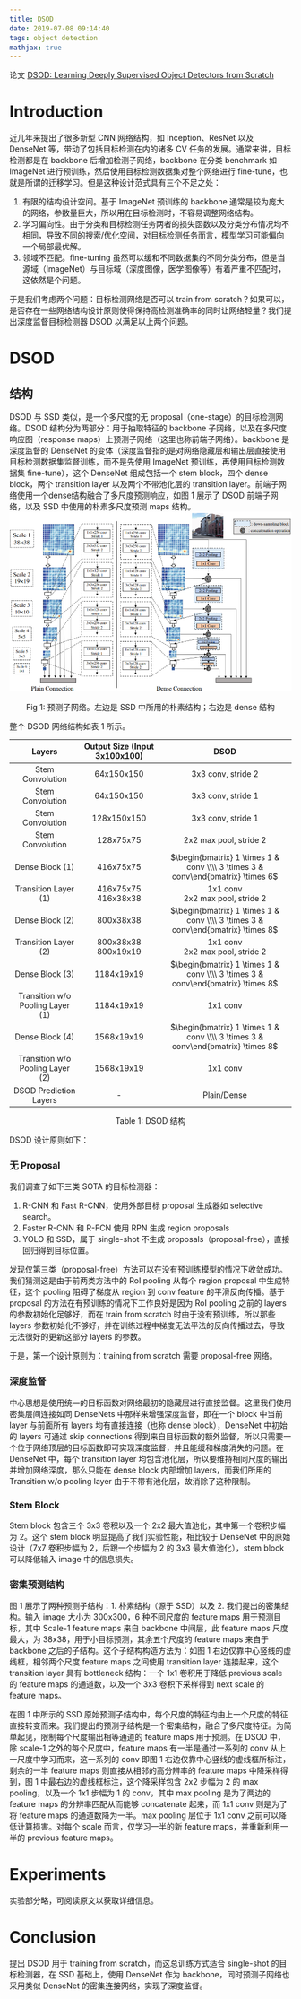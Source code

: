 ```yaml
---
title: DSOD
date: 2019-07-08 09:14:40
tags: object detection
mathjax: true
---
```

论文 [DSOD: Learning Deeply Supervised Object Detectors from Scratch](https://arxiv.org/abs/1708.01241)
<!-- more -->
# Introduction
近几年来提出了很多新型 CNN 网络结构，如 Inception、ResNet 以及 DenseNet 等，带动了包括目标检测在内的诸多 CV 任务的发展。通常来讲，目标检测都是在 backbone 后增加检测子网络，backbone 在分类 benchmark 如 ImageNet 进行预训练，然后使用目标检测数据集对整个网络进行 fine-tune，也就是所谓的迁移学习。但是这种设计范式具有三个不足之处：
1. 有限的结构设计空间。基于 ImageNet 预训练的 backbone 通常是较为庞大的网络，参数量巨大，所以用在目标检测时，不容易调整网络结构。
2. 学习偏向性。由于分类和目标检测任务两者的损失函数以及分类分布情况均不相同，导致不同的搜索/优化空间，对目标检测任务而言，模型学习可能偏向一个局部最优解。
3. 领域不匹配。fine-tuning 虽然可以缓和不同数据集的不同分类分布，但是当源域（ImageNet）与目标域（深度图像，医学图像等）有着严重不匹配时，这依然是个问题。

于是我们考虑两个问题：目标检测网络是否可以 train from scratch？如果可以，是否存在一些网络结构设计原则使得保持高检测准确率的同时让网络轻量？我们提出深度监督目标检测器 DSOD 以满足以上两个问题。

# DSOD
## 结构
DSOD 与 SSD 类似，是一个多尺度的无 proposal（one-stage）的目标检测网络。DSOD 结构分为两部分：用于抽取特征的 backbone 子网络，以及在多尺度响应图（response maps）上预测子网络（这里也称前端子网络）。backbone 是深度监督的 DenseNet 的变体（深度监督指的是对网络隐藏层和输出层直接使用目标检测数据集监督训练，而不是先使用 ImageNet 预训练，再使用目标检测数据集 fine-tune），这个 DenseNet 组成包括一个 stem block，四个 dense block，两个 transition layer 以及两个不带池化层的 transition layer。前端子网络使用一个dense结构融合了多尺度预测响应，如图 1 展示了 DSOD 前端子网络，以及 SSD 中使用的朴素多尺度预测 maps 结构。
![](/images/DSOD_fig1.png)<center>Fig 1: 预测子网络。左边是 SSD 中所用的朴素结构；右边是 dense 结构</center>

整个 DSOD 网络结构如表 1 所示。

|      Layers      | Output Size (Input 3x100x100) |       DSOD        |
|      :----:      |  :--------:                   |     :-----:       |
| Stem Convolution | 64x150x150                    | 3x3 conv, stride 2|
| Stem Convolution | 64x150x150                    | 3x3 conv, stride 1|
| Stem Convolution | 128x150x150                   | 3x3 conv, stride 1|
| Stem Convolution | 128x75x75                     | 2x2 max pool, stride 2|
| Dense Block (1)  | 416x75x75                     | $\begin{bmatrix} 1 \times 1 & conv \\\\ 3 \times 3 & conv\end{bmatrix} \times 6$|
| Transition Layer (1)| 416x75x75 <br> 416x38x38   | 1x1 conv <br> 2x2 max pool, stride 2|
| Dense Block (2)  | 800x38x38                     | $\begin{bmatrix} 1 \times 1 & conv \\\\ 3 \times 3 & conv\end{bmatrix} \times 8$|
| Transition Layer (2)| 800x38x38 <br> 800x19x19   | 1x1 conv <br> 2x2 max pool, stride 2|
| Dense Block (3)  | 1184x19x19                    | $\begin{bmatrix} 1 \times 1 & conv \\\\ 3 \times 3 & conv\end{bmatrix} \times 8$|
| Transition w/o Pooling Layer (1)| 1184x19x19     | 1x1 conv          |
| Dense Block (4)  | 1568x19x19                    | $\begin{bmatrix} 1 \times 1 & conv \\\\ 3 \times 3 & conv\end{bmatrix} \times 8$|
| Transition w/o Pooling Layer (2)| 1568x19x19     | 1x1 conv          |
| DSOD Prediction Layers | -                       | Plain/Dense       |

<center>Table 1: DSOD 结构 </center>

DSOD 设计原则如下：
### 无 Proposal
我们调查了如下三类 SOTA 的目标检测器：
1. R-CNN 和 Fast R-CNN，使用外部目标 proposal 生成器如 selective search。
2. Faster R-CNN 和 R-FCN 使用 RPN 生成 region proposals
3. YOLO 和 SSD，属于 single-shot 不生成 proposals（proposal-free），直接回归得到目标位置。

发现仅第三类（proposal-free）方法可以在没有预训练模型的情况下收敛成功。我们猜测这是由于前两类方法中的 RoI pooling 从每个 region proposal 中生成特征，这个 pooling 阻碍了梯度从 region 到 conv feature 的平滑反向传播。基于 proposal 的方法在有预训练的情况下工作良好是因为 RoI pooling 之前的 layers 的参数初始化足够好，而在 train from scratch 时由于没有预训练，所以那些 layers 参数初始化不够好，并在训练过程中梯度无法平法的反向传播过去，导致无法很好的更新这部分 layers 的参数。

于是，第一个设计原则为：training from scratch 需要 proposal-free 网络。

### 深度监督
中心思想是使用统一的目标函数对网络最初的隐藏层进行直接监督。这里我们使用密集层间连接如同 DenseNets 中那样来增强深度监督，即在一个 block 中当前 layer 与前面所有 layers 均有直接连接（也称 dense block），DenseNet 中初始的 layers 可通过 skip connections 得到来自目标函数的额外监督，所以只需要一个位于网络顶层的目标函数即可实现深度监督，并且能缓和梯度消失的问题。在 DenseNet 中，每个 transition layer 均包含池化层，所以要维持相同尺度的输出并增加网络深度，那么只能在 dense block 内部增加 layers，而我们所用的 Transition w/o pooling layer 由于不带有池化层，故消除了这种限制。

### Stem Block
Stem block 包含三个 3x3 卷积以及一个 2x2 最大值池化，其中第一个卷积步幅为 2。这个 stem block 明显提高了我们实验性能，相比较于 DenseNet 中的原始设计（7x7 卷积步幅为 2，后跟一个步幅为 2 的 3x3 最大值池化），stem block 可以降低输入 image 中的信息损失。

### 密集预测结构
图 1 展示了两种预测子结构：1. 朴素结构（源于 SSD）以及 2. 我们提出的密集结构。输入 image 大小为 300x300，6 种不同尺度的 feature maps 用于预测目标，其中 Scale-1 feature maps 来自 backbone 中间层，此 feature maps 尺度最大，为 38x38，用于小目标预测，其余五个尺度的 feature maps 来自于 backbone 之后的子结构。这个子结构构造方法为：如图 1 右边仅靠中心竖线的虚线框，相邻两个尺度 feature maps 之间使用 transition layer 连接起来，这个 transition layer 具有 bottleneck 结构：一个 1x1 卷积用于降低 previous scale 的 feature maps 的通道数，以及一个 3x3 卷积下采样得到 next scale 的 feature maps。

在图 1 中所示的 SSD 原始预测子结构中，每个尺度的特征均由上一个尺度的特征直接转变而来。我们提出的预测子结构是一个密集结构，融合了多尺度特征。为简单起见，限制每个尺度输出相等通道的 feature maps 用于预测。在 DSOD 中，除 scale-1 之外的每个尺度中，feature maps 有一半是通过一系列的 conv 从上一尺度中学习而来，这一系列的 conv 即图 1 右边仅靠中心竖线的虚线框所标注，剩余的一半 feature maps 则直接从相邻的高分辨率的 feature maps 中降采样得到，图 1 中最右边的虚线框标注，这个降采样包含 2x2 步幅为 2 的 max pooling，以及一个 1x1 步幅为 1 的 conv，其中 max pooling 是为了两边的 feature maps 的分辨率匹配从而能够 concatenate 起来，而 1x1 conv 则是为了将 feature maps 的通道数降为一半。max pooling 层位于 1x1 conv 之前可以降低计算损害。对每个 scale 而言，仅学习一半的新 feature maps，并重新利用一半的 previous feature maps。

# Experiments
实验部分略，可阅读原文以获取详细信息。

# Conclusion
提出 DSOD 用于 training from scratch，而这总训练方式适合 single-shot 的目标检测器，在 SSD 基础上，使用 DenseNet 作为 backbone，同时预测子网络也采用类似 DenseNet 的密集连接网络，实现了深度监督。